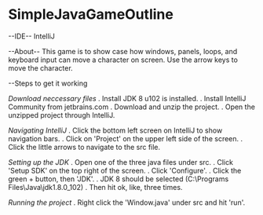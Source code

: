 # SimpleJavaGameOutline

--IDE--
IntelliJ

--About--
This game is to show case how windows, panels, loops, and keyboard input can move a character on screen.
Use the arrow keys to move the character.


--Steps to get it working

*Download neccessary files*
. Install JDK 8 u102 is installed.
. Install IntelliJ Community from jetbrains.com
. Download and unzip the project.
. Open the unzipped project through IntelliJ.

*Navigating IntelliJ*
. Click the bottom left screen on IntelliJ to show navigation bars.
. Click on 'Project' on the upper left side of the screen.
. Click the little arrows to navigate to the src file.

*Setting up the JDK*
. Open one of the three java files under src.
. Click 'Setup SDK' on the top right of the screen.
. Click 'Configure'.
. Click the green + button, then 'JDK'.
. JDK 8 should be selected (C:\Programs Files\Java\jdk1.8.0_102)
. Then hit ok, like, three times.

*Running the project*
. Right click the 'Window.java' under src and hit 'run'.
